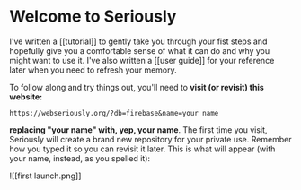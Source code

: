 # Welcome to Seriously

I've written a [[tutorial]] to gently take you through your fist steps and hopefully give you a comfortable sense of what it can do and why you might want to use it. I've also written a [[user guide]] for your reference later when you need to refresh your memory.

To follow along and try things out, you'll need to **visit (or revisit) this website:**

`https://webseriously.org/?db=firebase&name=your name`

**replacing "your name" with, yep, your name**. The first time you visit, Seriously will create a brand new repository for your private use. Remember how you typed it so you can revisit it later. This is what will appear (with your name, instead, as you spelled it):

![[first launch.png]]  
